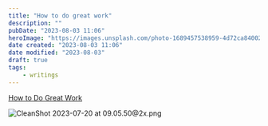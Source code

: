 ```yaml
---
title: "How to do great work"
description: ""
pubDate: "2023-08-03 11:06"
heroImage: "https://images.unsplash.com/photo-1689457538959-4d72ca84002b?crop=entropy&cs=srgb&fm=jpg&ixid=M3wzNjM5Nzd8MHwxfHJhbmRvbXx8fHx8fHx8fDE2OTEwMzIwMTF8&ixlib=rb-4.0.3&q=85"
date created: "2023-08-03 11:06"
date modified: "2023-08-03"
draft: true
tags:
    - writings
---
```


[How to Do Great Work](http://paulgraham.com/greatwork.html)

![CleanShot 2023-07-20 at 09.05.50@2x.png](https://raw.githubusercontent.com/fw6/assets/main/toy_docs/CleanShot%202023-07-20%20at%2009.05.50%402x.png)


